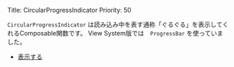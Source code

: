 Title: CircularProgressIndicator
Priority: 50

`CircularProgressIndicator` は読み込み中を表す通称「ぐるぐる」を表示してくれるComposable関数です。
View System版では　`ProgressBar` を使っていました。

- [表示する](./display.html)
